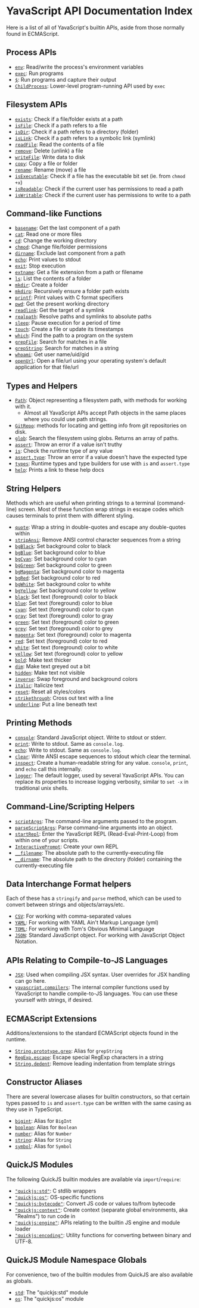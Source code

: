 # YavaScript API Documentation Index

Here is a list of all of YavaScript's builtin APIs, aside from those normally found in ECMAScript.

## Process APIs

- [`env`]: Read/write the process's environment variables
- [`exec`]: Run programs
- [`$`]: Run programs and capture their output
- [`ChildProcess`]: Lower-level program-running API used by `exec`

## Filesystem APIs

- [`exists`]: Check if a file/folder exists at a path
- [`isFile`]: Check if a path refers to a file
- [`isDir`]: Check if a path refers to a directory (folder)
- [`isLink`]: Check if a path refers to a symbolic link (symlink)
- [`readFile`]: Read the contents of a file
- [`remove`]: Delete (unlink) a file
- [`writeFile`]: Write data to disk
- [`copy`]: Copy a file or folder
- [`rename`]: Rename (move) a file
- [`isExecutable`]: Check if a file has the executable bit set (ie. from `chmod +x`)
- [`isReadable`]: Check if the current user has permissions to read a path
- [`isWritable`]: Check if the current user has permissions to write to a path

## Command-like Functions

- [`basename`]: Get the last component of a path
- [`cat`]: Read one or more files
- [`cd`]: Change the working directory
- [`chmod`]: Change file/folder permissions
- [`dirname`]: Exclude last component from a path
- [`echo`]: Print values to stdout
- [`exit`]: Stop execution
- [`extname`]: Get a file extension from a path or filename
- [`ls`]: List the contents of a folder
- [`mkdir`]: Create a folder
- [`mkdirp`]: Recursively ensure a folder path exists
- [`printf`]: Print values with C format specifiers
- [`pwd`]: Get the present working directory
- [`readlink`]: Get the target of a symlink
- [`realpath`]: Resolve paths and symlinks to absolute paths
- [`sleep`]: Pause execution for a period of time
- [`touch`]: Create a file or update its timestamps
- [`which`]: Find the path to a program on the system
- [`grepFile`]: Search for matches in a file
- [`grepString`]: Search for matches in a string
- [`whoami`]: Get user name/uid/gid
- [`openUrl`]: Open a file/url using your operating system's default application for that file/url

## Types and Helpers

- [`Path`]: Object representing a filesystem path, with methods for working with it.
  - Almost all YavaScript APIs accept Path objects in the same places where you could use path strings.
- [`GitRepo`]: methods for locating and getting info from git repositories on disk.
- [`glob`]: Search the filesystem using globs. Returns an array of paths.
- [`assert`]: Throw an error if a value isn't truthy
- [`is`]: Check the runtime type of any value
- [`assert.type`]: Throw an error if a value doesn't have the expected type
- [`types`]: Runtime types and type builders for use with `is` and `assert.type`
- [`help`]: Prints a link to these help docs

## String Helpers

Methods which are useful when printing strings to a terminal (command-line) screen. Most of these function wrap strings in escape codes which causes terminals to print them with different styling.

- [`quote`]: Wrap a string in double-quotes and escape any double-quotes within
- [`stripAnsi`]: Remove ANSI control character sequences from a string
- [`bgBlack`]: Set background color to black
- [`bgBlue`]: Set background color to blue
- [`bgCyan`]: Set background color to cyan
- [`bgGreen`]: Set background color to green
- [`bgMagenta`]: Set background color to magenta
- [`bgRed`]: Set background color to red
- [`bgWhite`]: Set background color to white
- [`bgYellow`]: Set background color to yellow
- [`black`]: Set text (foreground) color to black
- [`blue`]: Set text (foreground) color to blue
- [`cyan`]: Set text (foreground) color to cyan
- [`gray`]: Set text (foreground) color to gray
- [`green`]: Set text (foreground) color to green
- [`grey`]: Set text (foreground) color to grey
- [`magenta`]: Set text (foreground) color to magenta
- [`red`]: Set text (foreground) color to red
- [`white`]: Set text (foreground) color to white
- [`yellow`]: Set text (foreground) color to yellow
- [`bold`]: Make text thicker
- [`dim`]: Make text greyed out a bit
- [`hidden`]: Make text not visible
- [`inverse`]: Swap foreground and background colors
- [`italic`]: Italicize text
- [`reset`]: Reset all styles/colors
- [`strikethrough`]: Cross out text with a line
- [`underline`]: Put a line beneath text

## Printing Methods

- [`console`]: Standard JavaScript object. Write to stdout or stderr.
- [`print`]: Write to stdout. Same as `console.log`.
- [`echo`]: Write to stdout. Same as `console.log`.
- [`clear`]: Write ANSI escape sequences to stdout which clear the terminal.
- [`inspect`]: Create a human-readable string for any value. `console`, `print`, and `echo` call this internally.
- [`logger`]: The default logger, used by several YavaScript APIs. You can replace its properties to increase logging verbosity, similar to `set -x` in traditional unix shells.

## Command-Line/Scripting Helpers

- [`scriptArgs`]: The command-line arguments passed to the program.
- [`parseScriptArgs`]: Parse command-line arguments into an object.
- [`startRepl`]: Enter the YavaScript REPL (Read-Eval-Print-Loop) from within one of your scripts.
- [`InteractivePrompt`]: Create your own REPL
- [`__filename`]: The absolute path to the currently-executing file
- [`__dirname`]: The absolute path to the directory (folder) containing the currently-executing file

## Data Interchange Format helpers

Each of these has a `stringify` and `parse` method, which can be used to convert between strings and objects/arrays/etc.

- [`CSV`]: For working with comma-separated values
- [`YAML`]: For working with YAML Ain't Markup Language (yml)
- [`TOML`]: For working with Tom's Obvious Minimal Language
- [`JSON`]: Standard JavaScript object. For working with JavaScript Object Notation.

## APIs Relating to Compile-to-JS Languages

- [`JSX`]: Used when compiling JSX syntax. User overrides for JSX handling can go here.
- [`yavascript.compilers`]: The internal compiler functions used by YavaScript to handle compile-to-JS languages. You can use these yourself with strings, if desired.

## ECMAScript Extensions

Additions/extensions to the standard ECMAScript objects found in the runtime.

- [`String.prototype.grep`]: Alias for `grepString`
- [`RegExp.escape`]: Escape special RegExp characters in a string
- [`String.dedent`]: Remove leading indentation from template strings

## Constructor Aliases

There are several lowercase aliases for builtin constructors, so that certain types passed to `is` and `assert.type` can be written with the same casing as they use in TypeScript.

- [`bigint`]: Alias for `BigInt`
- [`boolean`]: Alias for `Boolean`
- [`number`]: Alias for `Number`
- [`string`]: Alias for `String`
- [`symbol`]: Alias for `Symbol`

## QuickJS Modules

The following QuickJS builtin modules are available via `import`/`require`:

- [`"quickjs:std"`]: C stdlib wrappers
- [`"quickjs:os"`]: OS-specific functions
- [`"quickjs:bytecode"`]: Convert JS code or values to/from bytecode
- [`"quickjs:context"`]: Create context (separate global environments, aka "Realms") to run code in
- [`"quickjs:engine"`]: APIs relating to the builtin JS engine and module loader
- [`"quickjs:encoding"`]: Utility functions for converting between binary and UTF-8.

## QuickJS Module Namespace Globals

For convenience, two of the builtin modules from QuickJS are also available as globals.

- [`std`]: The "quickjs:std" module
- [`os`]: The "quickjs:os" module

[`env`]: /meta/generated-docs/env.md#env-object
[`exec`]: /meta/generated-docs/exec.md#exec-interface
[`$`]: /meta/generated-docs/exec.md#-function
[`ChildProcess`]: /meta/generated-docs/ChildProcess.md#childprocess-interface
[`exists`]: /meta/generated-docs/filesystem.md#exists-function
[`isFile`]: /meta/generated-docs/filesystem.md#isfile-function
[`isDir`]: /meta/generated-docs/filesystem.md#isdir-function
[`isLink`]: /meta/generated-docs/filesystem.md#islink-function
[`readFile`]: /meta/generated-docs/filesystem.md#readfile-function
[`remove`]: /meta/generated-docs/filesystem.md#remove-function
[`writeFile`]: /meta/generated-docs/filesystem.md#writefile-function
[`copy`]: /meta/generated-docs/filesystem.md#copy-function
[`rename`]: /meta/generated-docs/filesystem.md#rename-function
[`isExecutable`]: /meta/generated-docs/filesystem.md#isexecutable-function
[`isReadable`]: /meta/generated-docs/filesystem.md#isreadable-function
[`isWritable`]: /meta/generated-docs/filesystem.md#iswritable-function
[`basename`]: /meta/generated-docs/basename.md#basename-function
[`cat`]: /meta/generated-docs/cat.md#cat-function
[`cd`]: /meta/generated-docs/cd.md#cd-function
[`chmod`]: /meta/generated-docs/chmod.md#chmod-function
[`dirname`]: /meta/generated-docs/dirname.md#dirname-function
[`echo`]: /meta/generated-docs/echo.md#echo-value
[`exit`]: /meta/generated-docs/exit.md#exit-function
[`extname`]: /meta/generated-docs/extname.md#extname-function
[`ls`]: /meta/generated-docs/ls.md#ls-function
[`mkdir`]: /meta/generated-docs/mkdir.md#mkdir-function
[`mkdirp`]: /meta/generated-docs/mkdirp.md#mkdirp-function
[`printf`]: /meta/generated-docs/printf.md#printf-function
[`pwd`]: /meta/generated-docs/pwd.md#pwd-function
[`readlink`]: /meta/generated-docs/readlink.md#readlink-function
[`realpath`]: /meta/generated-docs/realpath.md#realpath-function
[`sleep`]: /meta/generated-docs/sleep.md#sleep-function
[`touch`]: /meta/generated-docs/touch.md#touch-function
[`which`]: /meta/generated-docs/which.md#which-function
[`grepFile`]: /meta/generated-docs/grep.md#grepfile-function
[`grepString`]: /meta/generated-docs/grep.md#grepstring-function
[`whoami`]: /meta/generated-docs/whoami.md#whoami-function
[`openUrl`]: /meta/generated-docs/open-url.md#openurl-function
[`Path`]: /meta/generated-docs/path.md#path-class
[`GitRepo`]: /meta/generated-docs/git-repo.md#gitrepo-class
[`glob`]: /meta/generated-docs/glob.md#glob-function
[`assert`]: /meta/generated-docs/assert.md
[`is`]: /meta/generated-docs/is.md#is-function
[`assert.type`]: /meta/generated-docs/assert.md#asserttype-function-property
[`types`]: /meta/generated-docs/types.md#types-object
[`help`]: /meta/generated-docs/help.md#help-function
[`quote`]: /meta/generated-docs/strings.md#quote-function
[`stripAnsi`]: /meta/generated-docs/strings.md#stripansi-function
[`bgBlack`]: /meta/generated-docs/strings.md#bgblack-function
[`bgBlue`]: /meta/generated-docs/strings.md#bgblue-function
[`bgCyan`]: /meta/generated-docs/strings.md#bgcyan-function
[`bgGreen`]: /meta/generated-docs/strings.md#bggreen-function
[`bgMagenta`]: /meta/generated-docs/strings.md#bgmagenta-function
[`bgRed`]: /meta/generated-docs/strings.md#bgred-function
[`bgWhite`]: /meta/generated-docs/strings.md#bgwhite-function
[`bgYellow`]: /meta/generated-docs/strings.md#bgyellow-function
[`black`]: /meta/generated-docs/strings.md#black-function
[`blue`]: /meta/generated-docs/strings.md#blue-function
[`cyan`]: /meta/generated-docs/strings.md#cyan-function
[`gray`]: /meta/generated-docs/strings.md#gray-function
[`green`]: /meta/generated-docs/strings.md#green-function
[`grey`]: /meta/generated-docs/strings.md#grey-function
[`magenta`]: /meta/generated-docs/strings.md#magenta-function
[`red`]: /meta/generated-docs/strings.md#red-function
[`white`]: /meta/generated-docs/strings.md#white-function
[`yellow`]: /meta/generated-docs/strings.md#yellow-function
[`bold`]: /meta/generated-docs/strings.md#bold-function
[`dim`]: /meta/generated-docs/strings.md#dim-function
[`hidden`]: /meta/generated-docs/strings.md#hidden-function
[`inverse`]: /meta/generated-docs/strings.md#inverse-function
[`italic`]: /meta/generated-docs/strings.md#italic-function
[`reset`]: /meta/generated-docs/strings.md#reset-function
[`strikethrough`]: /meta/generated-docs/strings.md#strikethrough-function
[`underline`]: /meta/generated-docs/strings.md#underline-function
[`console`]: /meta/generated-docs/console.md
[`print`]: /meta/generated-docs/print.md#print-function
[`clear`]: /meta/generated-docs/console.md#clear-function
[`inspect`]: /meta/generated-docs/inspect.md#inspect-inspectfunction
[`logger`]: /meta/generated-docs/logger.md#logger-object
[`scriptArgs`]: /meta/generated-docs/libc.md#scriptargs-value
[`parseScriptArgs`]: /meta/generated-docs/parse-script-args.md#parsescriptargs-function
[`startRepl`]: /meta/generated-docs/start-repl.md#startrepl-function
[`InteractivePrompt`]: /meta/generated-docs/interactive-prompt.md#interactiveprompt-interactivepromptconstructor
[`__filename`]: /meta/generated-docs/__filename-and-__dirname.md#__filename-string
[`__dirname`]: /meta/generated-docs/__filename-and-__dirname.md#__dirname-string
[`CSV`]: /meta/generated-docs/csv.md#csv-object
[`YAML`]: /meta/generated-docs/yaml.md#yaml-object
[`TOML`]: /meta/generated-docs/toml.md#toml-object
[`JSON`]: https://developer.mozilla.org/en-US/docs/Web/JavaScript/Reference/Global_Objects/JSON
[`JSX`]: /meta/generated-docs/jsx.md#jsx-namespace
[`yavascript.compilers`]: /meta/generated-docs/yavascript.md#yavascriptcompilers-object-property
[`String.prototype.grep`]: /meta/generated-docs/grep.md#stringgrep-function-property
[`RegExp.escape`]: /meta/generated-docs/regexp-escape.md#regexpconstructorescape-method
[`String.dedent`]: /meta/generated-docs/string-dedent.md#stringconstructordedent-function-property
[`bigint`]: /meta/generated-docs/others.md#bigint-bigintconstructor
[`boolean`]: /meta/generated-docs/others.md#boolean-booleanconstructor
[`number`]: /meta/generated-docs/others.md#number-numberconstructor
[`string`]: /meta/generated-docs/others.md#string-stringconstructor
[`symbol`]: /meta/generated-docs/others.md#symbol-symbolconstructor
[`std`]: /meta/generated-docs/libc.md#quickjsstd-namespace
[`os`]: /meta/generated-docs/libc.md#quickjsos-namespace
[`JSX.pragmaFrag`]: /meta/generated-docs/jsx.md#jsxpragmafrag-exported-string
[`logger.info`]: /meta/generated-docs/logger.md#loggerinfo-function-property
[`logger.trace`]: /meta/generated-docs/logger.md#loggertrace-function-property
[`types.coerce`]: /meta/generated-docs/types.md#typescoerce-function-property
[`types.JSX.Element`]: /meta/generated-docs/types.md#typesjsxelement-property
[`types.JSX.Fragment`]: /meta/generated-docs/types.md#typesjsxfragment-property
[`TypeValidator`]: /meta/generated-docs/types.md#typevalidator-type
[`JSX.pragma`]: /meta/generated-docs/jsx.md#jsxpragma-exported-string
[`setMainModule`]: /meta/generated-docs/engine.md#quickjsenginesetmainmodule-exported-function
[`setExitCode`]: /meta/generated-docs/libc.md#quickjsstdsetexitcode-exported-function
[`FILE.seek`]: /meta/generated-docs/libc.md#fileseek-method
[`FILE.setvbuf`]: /meta/generated-docs/libc.md#filesetvbuf-method
[`open`]: /meta/generated-docs/libc.md#quickjsosopen-exported-function
[`access`]: /meta/generated-docs/libc.md#quickjsosaccess-exported-function
[`R_OK`]: /meta/generated-docs/libc.md#quickjsosr_ok-exported-number
[`W_OK`]: /meta/generated-docs/libc.md#quickjsosw_ok-exported-number
[`X_OK`]: /meta/generated-docs/libc.md#quickjsosx_ok-exported-number
[`F_OK`]: /meta/generated-docs/libc.md#quickjsosf_ok-exported-number
[`require`]: /meta/generated-docs/modulesys.md#requirefunction-call-signature
[`compilers`]: /meta/generated-docs/modulesys.md#moduledelegatecompilers-object-property
[`searchExtensions`]: /meta/generated-docs/modulesys.md#moduledelegatesearchextensions-property
[`ModuleDelegate.searchExtensions`]: /meta/generated-docs/modulesys.md#moduledelegatesearchextensions-property
[`ModuleDelegate.resolve`]: /meta/generated-docs/modulesys.md#moduledelegateresolve-method
[`BigFloatEnv.expBitsMax`]: /meta/generated-docs/quickjs-extensions.md#bigfloatenvconstructorexpbitsmax-number-property
[`BigFloatEnv.prec`]: /meta/generated-docs/quickjs-extensions.md#bigfloatenvconstructorprec-getter
[`BigFloatEnv.expBits`]: /meta/generated-docs/quickjs-extensions.md#bigfloatenvconstructorexpbits-getter
[`BigFloatEnv.RNDN`]: /meta/generated-docs/quickjs-extensions.md#bigfloatenvconstructorrndn-bigfloatroundingmode-property
[`Math.LN2`]: https://developer.mozilla.org/en-US/docs/Web/JavaScript/Reference/Global_Objects/Math/LN2
[`Math.PI`]: https://developer.mozilla.org/en-US/docs/Web/JavaScript/Reference/Global_Objects/Math/PI
[`Number.MIN_VALUE`]: https://developer.mozilla.org/en-US/docs/Web/JavaScript/Reference/Global_Objects/Number/MIN_VALUE
[`Number.MAX_VALUE`]: https://developer.mozilla.org/en-US/docs/Web/JavaScript/Reference/Global_Objects/Number/MAX_VALUE
[`Number.EPSILON`]: https://developer.mozilla.org/en-US/docs/Web/JavaScript/Reference/Global_Objects/Number/EPSILON
[`BigFloatEnv.RNDNA`]: /meta/generated-docs/quickjs-extensions.md#bigfloatenvconstructorrndna-bigfloatroundingmode-property
[`console.log`]: /meta/generated-docs/console.md#consolelog-method
[`console.clear`]: /meta/generated-docs/console.md#consoleclear-method
[`console.info`]: /meta/generated-docs/console.md#consoleinfo-method
[`console.error`]: /meta/generated-docs/console.md#consoleerror-method
[`console.warn`]: /meta/generated-docs/console.md#consolewarn-method
[`BaseExecOptions`]: /meta/generated-docs/exec.md#baseexecoptions-type
[`Path.normalize`]: /meta/generated-docs/path.md#pathnormalize-static-method
[`Path.OS_PROGRAM_EXTENSIONS`]: /meta/generated-docs/path.md#pathos_program_extensions-static-property
[`GrepMatchDetail`]: /meta/generated-docs/grep.md#grepmatchdetail-interface
[`ParseScriptArgsResult`]: /meta/generated-docs/parse-script-args.md#parsescriptargsresult-interface
[`Path.prototype.replace`]: /meta/generated-docs/path.md#pathprototypereplace-method
[`Path.prototype.replaceAll`]: /meta/generated-docs/path.md#pathprototypereplaceall-method
[`Path.prototype.replaceLast`]: /meta/generated-docs/path.md#pathprototypereplacelast-method
[`PathRelativeToOptions`]: /meta/generated-docs/path.md#pathrelativetooptions-interface
[`ExtnameOptions`]: /meta/generated-docs/extname.md#extnameoptions-interface
[`Path.prototype.relativeTo`]: /meta/generated-docs/path.md#pathprototyperelativeto-method
[`Path.prototype.extname`]: /meta/generated-docs/path.md#pathprototypeextname-method
[`getpwuid`]: /meta/generated-docs/libc.md#quickjsstdgetpwuid-exported-function
[`"quickjs:std"`]: /meta/generated-docs/libc.md#quickjsstd-namespace
[`"quickjs:os"`]: /meta/generated-docs/libc.md#quickjsos-namespace
[`"quickjs:bytecode"`]: /meta/generated-docs/bytecode.md#quickjsbytecode-namespace
[`"quickjs:context"`]: /meta/generated-docs/context.md#quickjscontext-namespace
[`"quickjs:encoding"`]: /meta/generated-docs/encoding.md#quickjsencoding-namespace
[`"quickjs:engine"`]: /meta/generated-docs/engine.md#quickjsengine-namespace
